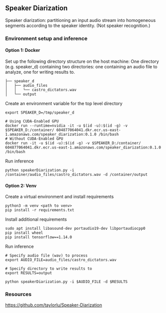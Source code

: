 ## Speaker Diarization
Speaker diarization: partitioning an input audio stream into homogeneous segments according to the speaker identity. (Not speaker recognition.)

### Environment setup and inference

#### Option 1: Docker

Set up the following directory structure on the host machine: One directory (e.g. speaker_d) containing two directories: one containing an audio file to analyze, one for writing results to.

    ├── speaker_d
    │   ├── audio_files
    │   │   └── castro_dictators.wav
    │   └── output

Create an environment variable for the top level directory

    export SPEAKER_D=/tmp/speaker_d

 ``````
# Using CUDA-Enabled GPU
docker run --runtime=nvidia -it -u $(id -u):$(id -g) -v $SPEAKER_D:/container/ 604877064041.dkr.ecr.us-east-1.amazonaws.com/speaker_diarization:0.1.0 /bin/bash
# Without CUDA-Enabled GPU
docker run -it -u $(id -u):$(id -g) -v $SPEAKER_D:/container/ 604877064041.dkr.ecr.us-east-1.amazonaws.com/speaker_diarization:0.1.0 /bin/bash
``````

Run inference

    python speakerDiarization.py -i /container/audio_files/castro_dictators.wav -d /container/output

#### Option 2: Venv

Create a virtual environment and install requirements

    python3 -m venv <path to venv>
    pip install -r requirements.txt

Install additional requirements

    sudo apt install libasound-dev portaudio19-dev libportaudiocpp0
    pip install wheel
    pip install tensorflow==1.14.0

Run inference

    # Specify audio file (wav) to process
    export AUDIO_FILE=audio_files/castro_dictators.wav
    
    # Specify directory to write results to
    export RESULTS=output
    
    python speakerDiarization.py -i $AUDIO_FILE -d $RESULTS

### Resources

https://github.com/taylorlu/Speaker-Diarization